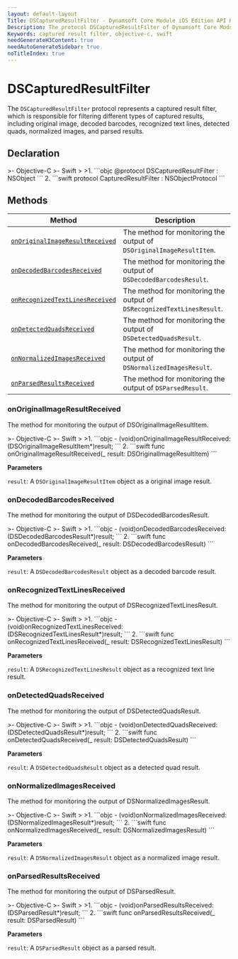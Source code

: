 ```yaml
---
layout: default-layout
Title: DSCapturedResultFilter - Dynamsoft Core Module iOS Edition API Reference
Description: The protocol DSCapturedResultFilter of Dynamsoft Core Module represents a captured result filter, which is responsible for filtering different types of captured results, including original image, decoded barcodes, recognized text lines, detected quads, normalized images, and parsed results.
Keywords: captured result filter, objective-c, swift
needGenerateH3Content: true
needAutoGenerateSidebar: true
noTitleIndex: true
---
```


# DSCapturedResultFilter

The `DSCapturedResultFilter` protocol represents a captured result filter, which is responsible for filtering different types of captured results, including original image, decoded barcodes, recognized text lines, detected quads, normalized images, and parsed results.

## Declaration

<div class="sample-code-prefix"></div>
>- Objective-C
>- Swift
>
>1. 
```objc
@protocol DSCapturedResultFilter : NSObject
```
2. 
```swift
protocol CapturedResultFilter : NSObjectProtocol
```

## Methods

| Method | Description |
| ------ | ----------- |
| [`onOriginalImageResultReceived`](#onoriginalimageresultreceived) | The method for monitoring the output of `DSOriginalImageResultItem`. |
| [`onDecodedBarcodesReceived`](#ondecodedbarcodesreceived) | The method for monitoring the output of `DSDecodedBarcodesResult`. |
| [`onRecognizedTextLinesReceived`](#onrecognizedtextlinesreceived) | The method for monitoring the output of `DSRecognizedTextLinesResult`. |
| [`onDetectedQuadsReceived`](#ondetectedquadsreceived) | The method for monitoring the output of `DSDetectedQuadsResult`. |
| [`onNormalizedImagesReceived`](#onnormalizedimagesreceived) | The method for monitoring the output of `DSNormalizedImagesResult`. |
| [`onParsedResultsReceived`](#onparsedresultsreceived) | The method for monitoring the output of `DSParsedResult`. |

### onOriginalImageResultReceived

The method for monitoring the output of DSOriginalImageResultItem.

<div class="sample-code-prefix"></div>
>- Objective-C
>- Swift
>
>1. 
```objc
- (void)onOriginalImageResultReceived:(DSOriginalImageResultItem*)result;
```
2. 
```swift
func onOriginalImageResultReceived(_ result: DSOriginalImageResultItem)
```

**Parameters**

`result`: A `DSOriginalImageResultItem` object as a original image result.

### onDecodedBarcodesReceived

The method for monitoring the output of DSDecodedBarcodesResult.

<div class="sample-code-prefix"></div>
>- Objective-C
>- Swift
>
>1. 
```objc
- (void)onDecodedBarcodesReceived:(DSDecodedBarcodesResult*)result;
```
2. 
```swift
func onDecodedBarcodesReceived(_ result: DSDecodedBarcodesResult)
```

**Parameters**

`result`: A `DSDecodedBarcodesResult` object as a decoded barcode result.

### onRecognizedTextLinesReceived

The method for monitoring the output of DSRecognizedTextLinesResult.

<div class="sample-code-prefix"></div>
>- Objective-C
>- Swift
>
>1. 
```objc
- (void)onRecognizedTextLinesReceived:(DSRecognizedTextLinesResult*)result;
```
2. 
```swift
func onRecognizedTextLinesReceived(_ result: DSRecognizedTextLinesResult)
```

**Parameters**

`result`: A `DSRecognizedTextLinesResult` object as a recognized text line result.

### onDetectedQuadsReceived

The method for monitoring the output of DSDetectedQuadsResult.

<div class="sample-code-prefix"></div>
>- Objective-C
>- Swift
>
>1. 
```objc
- (void)onDetectedQuadsReceived:(DSDetectedQuadsResult*)result;
```
2. 
```swift
func onDetectedQuadsReceived(_ result: DSDetectedQuadsResult)
```

**Parameters**

`result`: A `DSDetectedQuadsResult` object as a detected quad result.

### onNormalizedImagesReceived

The method for monitoring the output of DSNormalizedImagesResult.

<div class="sample-code-prefix"></div>
>- Objective-C
>- Swift
>
>1. 
```objc
- (void)onNormalizedImagesReceived:(DSNormalizedImagesResult*)result;
```
2. 
```swift
func onNormalizedImagesReceived(_ result: DSNormalizedImagesResult)
```

**Parameters**

`result`: A `DSNormalizedImagesResult` object as a normalized image result.

### onParsedResultsReceived

The method for monitoring the output of DSParsedResult.

<div class="sample-code-prefix"></div>
>- Objective-C
>- Swift
>
>1. 
```objc
- (void)onParsedResultsReceived:(DSParsedResult*)result;
```
2. 
```swift
func onParsedResultsReceived(_ result: DSParsedResult)
```

**Parameters**

`result`: A `DSParsedResult` object as a parsed result.
